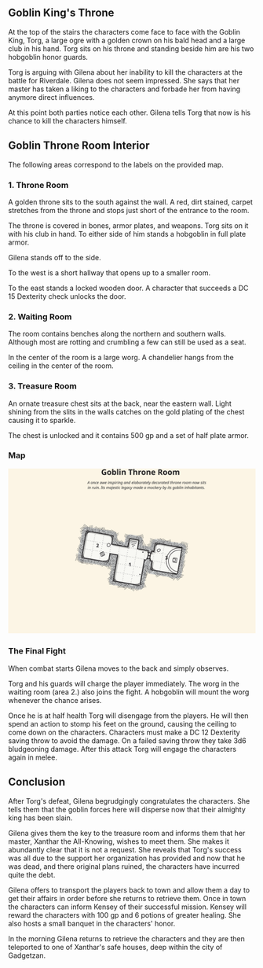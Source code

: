 ## Goblin King's Throne
At the top of the stairs the characters come face to face with the Goblin King, Torg, a large ogre with a golden crown on his bald head and a large club in his hand. Torg sits on his throne and standing beside him are his two hobgoblin honor guards.

Torg is arguing with Gilena about her inability to kill the characters at the battle for Riverdale. Gilena does not seem impressed. She says that her master has taken a liking to the characters and forbade her from having anymore direct influences.

At this point both parties notice each other. Gilena tells Torg that now is his chance to kill the characters himself.

## Goblin Throne Room Interior
The following areas correspond to the labels on the provided map.

### 1. Throne Room
A golden throne sits to the south against the wall. A red, dirt stained, carpet stretches from the throne and stops just short of the entrance to the room.

The throne is covered in bones, armor plates, and weapons. Torg sits on it with his club in hand. To either side of him stands a hobgoblin in full plate armor.

Gilena stands off to the side.

To the west is a short hallway that opens up to a smaller room.

To the east stands a locked wooden door. A character that succeeds a DC 15 Dexterity check unlocks the door.

### 2. Waiting Room
The room contains benches along the northern and southern walls. Although most are rotting and crumbling a few can still be used as a seat.

In the center of the room is a large worg. A chandelier hangs from the ceiling in the center of the room.

### 3. Treasure Room
An ornate treasure chest sits at the back, near the eastern wall. Light shining from the slits in the walls catches on the gold plating of the chest causing it to sparkle.

The chest is unlocked and it contains 500 gp and a set of half plate armor.

### Map
![Goblin Throne Room Map](../../references/maps/map-goblin-throne-room.svg)

### The Final Fight
When combat starts Gilena moves to the back and simply observes.

Torg and his guards will charge the player immediately. The worg in the waiting room (area 2.) also joins the fight. A hobgoblin will mount the worg whenever the chance arises.

Once he is at half health Torg will disengage from the players. He will then spend an action to stomp his feet on the ground, causing the ceiling to come down on the characters. Characters must make a DC 12 Dexterity saving throw to avoid the damage. On a failed saving throw they take 3d6 bludgeoning damage. After this attack Torg will engage the characters again in melee.

## Conclusion
After Torg's defeat, Gilena begrudgingly congratulates the characters. She tells them that the goblin forces here will disperse now that their almighty king has been slain.

Gilena gives them the key to the treasure room and informs them that her master, Xanthar the All-Knowing, wishes to meet them. She makes it abundantly clear that it is not a request. She reveals that Torg's success was all due to the support her organization has provided and now that he was dead, and there original plans ruined, the characters have incurred quite the debt.

Gilena offers to transport the players back to town and allow them a day to get their affairs in order before she returns to retrieve them. Once in town the characters can inform Kensey of their successful mission. Kensey will reward the characters with 100 gp and 6 potions of greater healing. She also hosts a small banquet in the characters' honor.

In the morning Gilena returns to retrieve the characters and they are then teleported to one of Xanthar's safe houses, deep within the city of Gadgetzan.